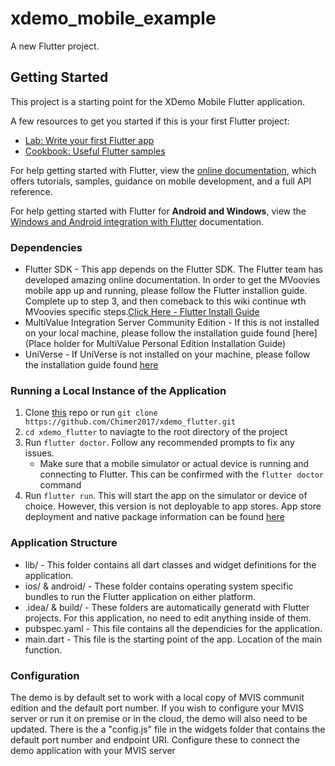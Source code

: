 
# xdemo_mobile_example

A new Flutter project.

## Getting Started

This project is a starting point for the XDemo Mobile Flutter application.

A few resources to get you started if this is your first Flutter project:

- [Lab: Write your first Flutter app](https://flutter.dev/docs/get-started/codelab)
- [Cookbook: Useful Flutter samples](https://flutter.dev/docs/cookbook)

For help getting started with Flutter, view the
[online documentation](https://flutter.dev/docs), which offers tutorials,
samples, guidance on mobile development, and a full API reference.

For help getting started with Flutter for **Android and Windows**, view the [Windows and Android integration with Flutter](https://mstapleton22.github.io/Windows-and-Android-integration-with-Flutter/) documentation.

### Dependencies
* Flutter SDK - This app depends on the Flutter SDK. The Flutter team has developed amazing online documentation. In order to get the MVoovies mobile app up and running, please follow the Flutter installion guide. Complete up to step 3, and then comeback to this wiki continue wth MVoovies specific steps.[Click Here - Flutter Install Guide](https://flutter.dev/docs/get-started/install)
* MultiValue Integration Server Community Edition - If this is not installed on your local machine, please follow the installation guide found [here](Place holder for MultiValue Personal Edition Installation Guide)
* UniVerse - If UniVerse is not installed on your machine, please follow the installation guide found [here](https://docs.rocketsoftware.com/nxt/gateway.dll/RKBnew20%2Funiverse%2Fprevious%20versions%2Fv11.2.3%2Funiverse_installguide_v1123.pdf)

### Running a Local Instance of the Application

1. Clone [this](https://github.com/Chimer2017/xdemo_flutter) repo or run `git clone https://github.com/Chimer2017/xdemo_flutter.git`
2. `cd xdemo_flutter` to naviagte to the root directory of the project
3. Run `flutter doctor`. Follow any recommended prompts to fix any issues.
    * Make sure that a mobile simulator or actual device is running and connecting to Flutter. This can be confirmed with the `flutter doctor` command
4. Run `flutter run`. This will start the app on the simulator or device of choice. However, this version is not deployable to app stores. App store deployment and native package information can be found [here](https://flutter.dev/docs/deployment/flavors)

### Application Structure

* lib/ - This folder contains all dart classes and widget definitions for the application.
* ios/ & android/ - These folder contains operating system specific bundles to run the Flutter application on either platform.
* .idea/ & build/ - These folders are automatically generatd with Flutter projects. For this application, no need to edit anything inside of them.
* pubspec.yaml - This file contains all the dependicies for the application.
* main.dart - This file is the starting point of the app. Location of the main function.


### Configuration

The demo is by default set to work with a local copy of MVIS communit edition and the default port number. If you wish to configure your MVIS server or run it on premise or in the cloud, the demo will also need to be updated. There is the a "config.js" file in the widgets folder that contains the default port number and endpoint URI. Configure these to connect the demo application with your MVIS server






